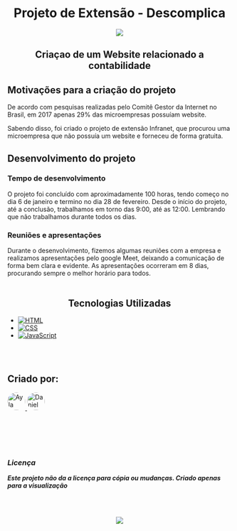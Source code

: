 <div align="center">

# Projeto de Extensão - Descomplica

</div>
<p align="center">
    <img src="D:\Programação\PEX\pex-descomplica\imgs\conttex.gif">
    </P>
<div align="center">

## Criaçao de um Website relacionado a contabilidade

</div>


## Motivações para a criação do projeto 
De acordo com pesquisas realizadas pelo Comitê Gestor da Internet no Brasil, em 2017 apenas 29% das microempresas possuíam website.  

Sabendo disso, foi criado o projeto de extensão Infranet, que procurou uma microempresa que não possuía um website e forneceu de forma gratuita.

## Desenvolvimento do projeto 
### Tempo de desenvolvimento 

O projeto foi concluído com aproximadamente 100 horas, tendo começo no dia 6 de janeiro e termino no dia 28 de fevereiro. Desde o início do projeto, até a conclusão, trabalhamos em torno das 9:00, até as 12:00. Lembrando que não trabalhamos durante todos os dias.

### Reuniões e apresentações 

Durante o desenvolvimento, fizemos algumas reuniões com a empresa e realizamos apresentações pelo google Meet, deixando a comunicação de forma bem clara e evidente. As apresentações ocorreram em 8 dias, procurando sempre o melhor horário para todos. 
<br></br>
<div align="center">

## Tecnologias Utilizadas

</div>



* [![HTML](https://img.shields.io/badge/HTML-E34F26?style=for-the-badge&logo=html5&logoColor=white)](https://developer.mozilla.org/pt-BR/docs/Web/HTML)
* [![CSS](https://img.shields.io/badge/CSS-1572B6?style=for-the-badge&logo=css3&logoColor=white)](https://developer.mozilla.org/pt-BR/docs/Web/CSS)
* [![JavaScript](https://img.shields.io/badge/JavaScript-F7DF1E?style=for-the-badge&logo=javascript&logoColor=black)](https://developer.mozilla.org/pt-BR/docs/Web/JavaScript)

<br></br>
## Criado por:

<a href="https://github.com/AylaDelavi">
  <img src="https://avatars.githubusercontent.com/u/126912043?v=4" width="40" height="40" style="border-radius: 50%;" alt="Ayla">
</a>

<a href="https://github.com/DanielLevyy">
  <img src="https://avatars.githubusercontent.com/u/162149714?v=4" width="40" height="40" style="border-radius: 50%;" alt="Daniel">
</a>

<br></br>
<br></br>

### _Licença_
**_Este projeto não da a licença para cópia ou mudanças. Criado apenas para a visualização_**

<br></br>
<p align="center">
    <img src="D:\Programação\PEX\pex-descomplica\imgs\thankyou.png">
    </P>
<p align="center" style="font-size: 24px;">